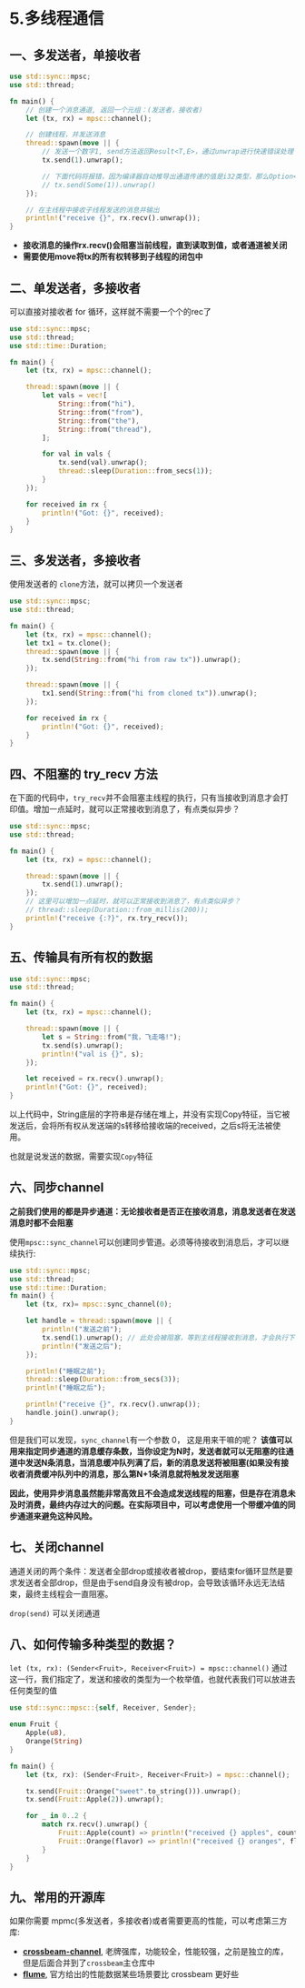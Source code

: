 # 5.多线程通信

## 一、多发送者，单接收者
```rust
use std::sync::mpsc;
use std::thread;

fn main() {
    // 创建一个消息通道, 返回一个元组：(发送者，接收者)
    let (tx, rx) = mpsc::channel();

    // 创建线程，并发送消息
    thread::spawn(move || {
        // 发送一个数字1, send方法返回Result<T,E>，通过unwrap进行快速错误处理
        tx.send(1).unwrap();

        // 下面代码将报错，因为编译器自动推导出通道传递的值是i32类型，那么Option<i32>类型将产生不匹配错误
        // tx.send(Some(1)).unwrap()
    });

    // 在主线程中接收子线程发送的消息并输出
    println!("receive {}", rx.recv().unwrap());
}
```

+ **接收消息的操作rx.recv()会阻塞当前线程，直到读取到值，或者通道被关闭**
+ **需要使用move将tx的所有权转移到子线程的闭包中**

## 二、单发送者，多接收者
可以直接对接收者 for 循环，这样就不需要一个个的rec了
```rust
use std::sync::mpsc;
use std::thread;
use std::time::Duration;

fn main() {
    let (tx, rx) = mpsc::channel();

    thread::spawn(move || {
        let vals = vec![
            String::from("hi"),
            String::from("from"),
            String::from("the"),
            String::from("thread"),
        ];

        for val in vals {
            tx.send(val).unwrap();
            thread::sleep(Duration::from_secs(1));
        }
    });

    for received in rx {
        println!("Got: {}", received);
    }
}
```

## 三、多发送者，多接收者
使用发送者的 `clone`方法，就可以拷贝一个发送者
```rust
use std::sync::mpsc;
use std::thread;

fn main() {
    let (tx, rx) = mpsc::channel();
    let tx1 = tx.clone();
    thread::spawn(move || {
        tx.send(String::from("hi from raw tx")).unwrap();
    });

    thread::spawn(move || {
        tx1.send(String::from("hi from cloned tx")).unwrap();
    });

    for received in rx {
        println!("Got: {}", received);
    }
}
```

## 四、不阻塞的 try_recv 方法
在下面的代码中，`try_recv`并不会阻塞主线程的执行，只有当接收到消息才会打印值。增加一点延时，就可以正常接收到消息了，有点类似异步？

```rust
use std::sync::mpsc;
use std::thread;

fn main() {
    let (tx, rx) = mpsc::channel();

    thread::spawn(move || {
        tx.send(1).unwrap();
    });
    // 这里可以增加一点延时，就可以正常接收到消息了，有点类似异步？
    // thread::sleep(Duration::from_millis(200)); 
    println!("receive {:?}", rx.try_recv());
}
```

## 五、传输具有所有权的数据
```rust
use std::sync::mpsc;
use std::thread;

fn main() {
    let (tx, rx) = mpsc::channel();

    thread::spawn(move || {
        let s = String::from("我，飞走咯!");
        tx.send(s).unwrap();
        println!("val is {}", s);
    });

    let received = rx.recv().unwrap();
    println!("Got: {}", received);
}
```

以上代码中，String底层的字符串是存储在堆上，并没有实现Copy特征，当它被发送后，会将所有权从发送端的s转移给接收端的received，之后s将无法被使用。

也就是说发送的数据，需要实现`Copy`特征


## 六、同步channel
**之前我们使用的都是异步通道：无论接收者是否正在接收消息，消息发送者在发送消息时都不会阻塞**

使用`mpsc::sync_channel`可以创建同步管道。必须等待接收到消息后，才可以继续执行:

```rust
use std::sync::mpsc;
use std::thread;
use std::time::Duration;
fn main() {
    let (tx, rx)= mpsc::sync_channel(0);

    let handle = thread::spawn(move || {
        println!("发送之前");
        tx.send(1).unwrap(); // 此处会被阻塞，等到主线程接收到消息，才会执行下一行代码
        println!("发送之后");
    });

    println!("睡眠之前");
    thread::sleep(Duration::from_secs(3));
    println!("睡眠之后");

    println!("receive {}", rx.recv().unwrap());
    handle.join().unwrap();
}
```

但是我们可以发现，`sync_channel`有一个参数 0， 这是用来干嘛的呢？
**该值可以用来指定同步通道的消息缓存条数，当你设定为N时，发送者就可以无阻塞的往通道中发送N条消息，当消息缓冲队列满了后，新的消息发送将被阻塞(如果没有接收者消费缓冲队列中的消息，那么第N+1条消息就将触发发送阻塞**

**因此，使用异步消息虽然能非常高效且不会造成发送线程的阻塞，但是存在消息未及时消费，最终内存过大的问题。在实际项目中，可以考虑使用一个带缓冲值的同步通道来避免这种风险。**

## 七、关闭channel
通道关闭的两个条件：发送者全部drop或接收者被drop，要结束for循环显然是要求发送者全部drop，但是由于send自身没有被drop，会导致该循环永远无法结束，最终主线程会一直阻塞。

`drop(send)` 可以关闭通道

## 八、如何传输多种类型的数据？
`let (tx, rx): (Sender<Fruit>, Receiver<Fruit>) = mpsc::channel()` 通过这一行，我们指定了，发送和接收的类型为一个枚举值，也就代表我们可以放进去任何类型的值

```rust
use std::sync::mpsc::{self, Receiver, Sender};

enum Fruit {
    Apple(u8),
    Orange(String)
}

fn main() {
    let (tx, rx): (Sender<Fruit>, Receiver<Fruit>) = mpsc::channel();

    tx.send(Fruit::Orange("sweet".to_string())).unwrap();
    tx.send(Fruit::Apple(2)).unwrap();

    for _ in 0..2 {
        match rx.recv().unwrap() {
            Fruit::Apple(count) => println!("received {} apples", count),
            Fruit::Orange(flavor) => println!("received {} oranges", flavor),
        }
    }
}
```

## 九、常用的开源库
如果你需要 mpmc(多发送者，多接收者)或者需要更高的性能，可以考虑第三方库:

- [**crossbeam-channel**](https://github.com/crossbeam-rs/crossbeam/tree/master/crossbeam-channel), 老牌强库，功能较全，性能较强，之前是独立的库，但是后面合并到了`crossbeam`主仓库中
- [**flume**](https://github.com/zesterer/flume), 官方给出的性能数据某些场景要比 crossbeam 更好些
